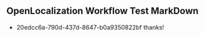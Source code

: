 ## OpenLocalization Workflow Test MarkDown
* 20edcc6a-790d-437d-8647-b0a9350822bf thanks!

<!--HONumber=Jul16_HO5-->


